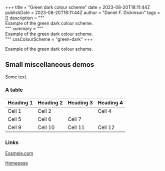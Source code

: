 +++
title = "Green dark colour scheme"
date = 2023-08-20T18:11:44Z
publishDate = 2023-08-20T18:11:44Z
author = "Daniel F. Dickinson"
tags = []
description = """\
Example of the green dark colour scheme. \
"""
summary = """\
Example of the green dark colour scheme. \
"""
cssColourScheme = "green-dark"
+++

Example of the green dark colour scheme.

## Small miscellaneous demos

Some text.

### A table

| Heading 1 | Heading 2 | Heading 3 | Heading 4 |
|-----------|-----------|-----------|-----------|
| Cell 1    | Cell 2    |           |  Cell 4   |
| Cell 5    | Cell 6    | Cell 7    |
| Cell 9    | Cell 10   | Cell 11   | Cell 12   |

### Links

[Example.com](https://example.com/)

[Homepage](/)
